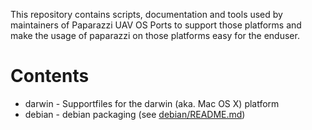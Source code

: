 This repository contains scripts, documentation and tools used by maintainers of Paparazzi UAV OS Ports to support those platforms and make the usage of paparazzi on those platforms easy for the enduser.

Contents
========
* darwin - Supportfiles for the darwin (aka. Mac OS X) platform
* debian - debian packaging (see [debian/README.md](debian/README.md))
